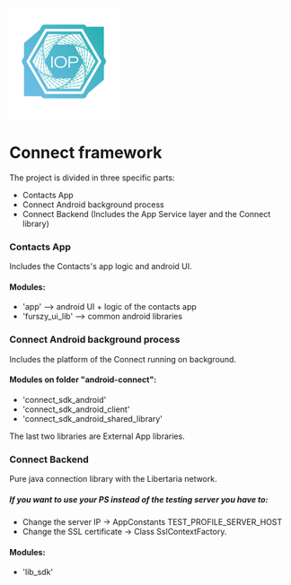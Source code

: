 <img width=200px src="https://github.com/Internet-of-People/iop-resources/blob/master/logo/v2/logo_iop.png" alt="IoP Logo">

# Connect framework

The project is divided in three specific parts:

* Contacts App
* Connect Android background process
* Connect Backend (Includes the App Service layer and the Connect library)


### Contacts App

Includes the Contacts's app logic and android UI.

#### Modules:

* 'app' --> android UI + logic of the contacts app
* 'furszy_ui_lib' --> common android libraries

### Connect Android background process

Includes the platform of the Connect running on background.

#### Modules on folder "android-connect":

* 'connect_sdk_android'
* 'connect_sdk_android_client'
* 'connect_sdk_android_shared_library'

The last two libraries are External App libraries.

### Connect Backend

Pure java connection library with the Libertaria network.

##### If you want to use your PS instead of the testing server you have to:

* Change the server IP -> AppConstants TEST_PROFILE_SERVER_HOST
* Change the SSL certificate -> Class SslContextFactory.


#### Modules:

* 'lib_sdk'
